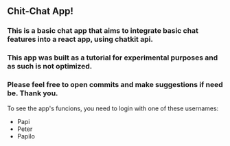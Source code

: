 ## Chit-Chat App!

### This is a basic chat app that aims to integrate basic chat features into a react app, using chatkit api.

### This app was built as a tutorial for experimental purposes and as such is not optimized.

### Please feel free to open commits and make suggestions if need be. Thank you.

To see the app's funcions, you need to login with one of these usernames:
* Papi
* Peter
* Papilo


